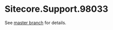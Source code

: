 # Sitecore.Support.98033

See [master branch](https://github.com/sitecoresupport/Sitecore.Support.98033) for details.
